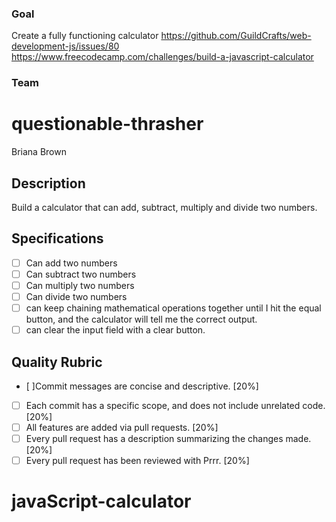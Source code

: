 ### Goal
Create a fully functioning calculator
https://github.com/GuildCrafts/web-development-js/issues/80
https://www.freecodecamp.com/challenges/build-a-javascript-calculator
### Team
# questionable-thrasher
Briana Brown

## Description
Build a calculator that can add, subtract, multiply and divide two numbers.

## Specifications
- [ ] Can add two numbers
- [ ] Can subtract two numbers
- [ ] Can multiply two numbers
- [ ] Can divide two numbers
- [ ] can keep chaining mathematical operations together until I hit the equal button, and the calculator will tell me the correct output.
- [ ] can clear the input field with a clear button.

## Quality Rubric
- [ ]Commit messages are concise and descriptive. [20%]
- [ ] Each commit has a specific scope, and does not include unrelated code. [20%]
- [ ] All features are added via pull requests. [20%]
- [ ] Every pull request has a description summarizing the changes made. [20%]
- [ ] Every pull request has been reviewed with Prrr. [20%]

# javaScript-calculator
